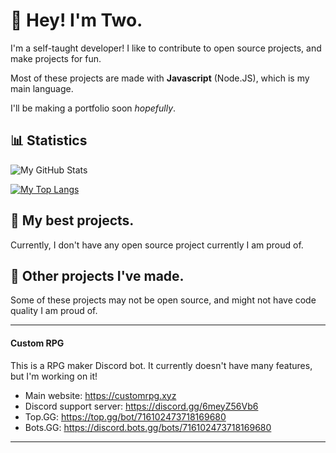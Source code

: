 # 👋 Hey! I'm Two.

I'm a self-taught developer! I like to contribute to open source projects, and make projects for fun.

Most of these projects are made with **Javascript** (Node.JS), which is my main language.

I'll be making a portfolio soon *hopefully*.

## 📊 Statistics

![My GitHub Stats](https://github-readme-stats.vercel.app/api?username=real2two&show_icons=true&theme=dark)

[![My Top Langs](https://github-readme-stats.vercel.app/api/top-langs/?username=real2two)](https://github.com/anuraghazra/github-readme-stats)

## 📌 My best projects.

Currently, I don't have any open source project currently I am proud of.

## 📂 Other projects I've made.

Some of these projects may not be open source, and might not have code quality I am proud of.

---

#### Custom RPG

This is a RPG maker Discord bot. It currently doesn't have many features, but I'm working on it!

- Main website: https://customrpg.xyz
- Discord support server: https://discord.gg/6meyZ56Vb6
- Top.GG: https://top.gg/bot/716102473718169680
- Bots.GG: https://discord.bots.gg/bots/716102473718169680

---
